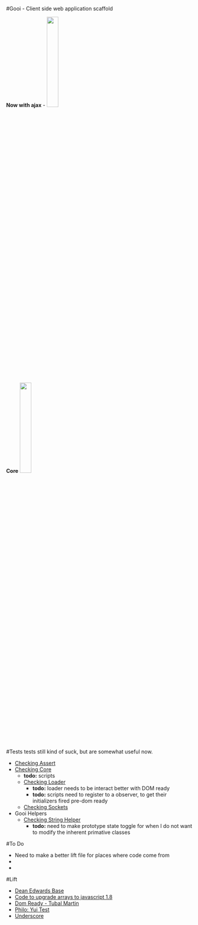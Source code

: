 #Gooi - Client side web application scaffold

__Now with ajax__ - 
<img src="http://www.peerbits.com/wp-content/uploads/2011/07/Ajax-development.jpg" width="25%" height="25%" />

__Core__
<img src="http://www.webreference.com/programming/javascript/prototypal_inheritance/diagram2.png" width="25%" height="25%" />

 
#Tests
tests still kind of suck, but are somewhat useful now.
* <a href="test/_GooiAssert.htm">Checking Assert</a>
* <a href="test/_GooiCore.htm">Checking Core</a>
    * __todo:__ scripts 
    * <a href="test/_GooiCoreLoader.htm">Checking Loader</a>
        * __todo:__ loader needs to be interact better with DOM ready 
        * __todo:__ scripts need to register to a observer, to get their initializers fired pre-dom ready
    * <a href="test/_GooiCoreSocket.htm">Checking Sockets</a>
* Gooi Helpers
    * <a href="test/_GooiHelperString.htm">Checking String Helper</a>
        * __todo:__ need to make prototype state toggle for when I do not want to modify the inherent primative classes 

#To Do
* Need to make a better lift file for places where code come from
* 
* 

#Lift
* <a href="//dean.edwards.name/weblog/2006/03/base/">Dean Edwards Base</a><br/>
* <a href="//developer.mozilla.org/en-US/docs/JavaScript/Reference/Global_Objects/Array">Code to upgrade arrays to javascript 1.8</a><br/>
* <a href="//code.google.com/p/domready/">Dom Ready - Tubal Martin </a><br/>
* <a href="//developer.yahoo.com/yui/yuitest/#start">Philo: Yui Test</a><br/>
* <a href="//github.com/amdjs/underscore/blob/master/underscore.js">Underscore</a><br/>